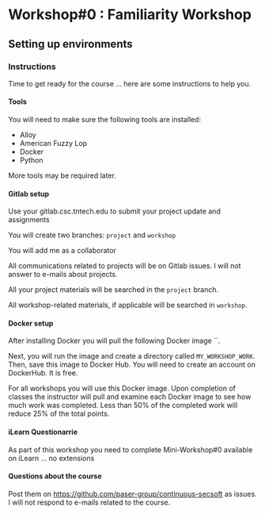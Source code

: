 # Workshop#0 : Familiarity Workshop 

## Setting up environments 

### Instructions 

Time to get ready for the course ... here are some instructions to help you.  

#### Tools 

You will need to make sure the following tools are installed: 

- Alloy 
- American Fuzzy Lop 
- Docker 
- Python 


More tools may be required later. 

#### Gitlab setup 

Use your gitlab.csc.tntech.edu to submit your project update and assignments 

You will create two branches: `project` and `workshop` 

You will add me as a collaborator 

All communications related to projects will be on Gitlab issues. I will not answer to e-mails about projects. 


All your project materials will be searched in the `project` branch. 

All workshop-related materials, if applicable will be searched in `workshop`. 


#### Docker setup 

After installing Docker you will pull the following Docker image ``. 

Next, you will run the image and create a directory called `MY_WORKSHOP_WORK`. Then, save this image to Docker Hub. You will need to create an account on DockerHub. It is free.  

For all workshops you will use this Docker image. Upon completion of classes the instructor will pull and 
examine each Docker image to see how much work was completed. Less than 50% of the completed 
work will reduce 25% of the total points.   



#### iLearn Questionarrie 

As part of this workshop you need to complete Mini-Workshop#0 available on iLearn ... no extensions 

#### Questions about the course 

Post them on https://github.com/paser-group/continuous-secsoft as issues. 
I will not respond to e-mails related to the course. 
